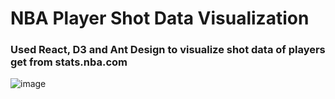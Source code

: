 # NBA Player Shot Data Visualization
### Used React, D3 and Ant Design to visualize shot data of players get from stats.nba.com
![image](https://user-images.githubusercontent.com/25087989/45649115-737a7280-ba98-11e8-9bf9-f5f1c21735ab.gif)